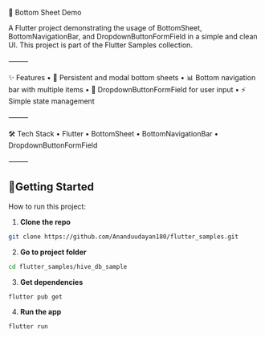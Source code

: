 📱 Bottom Sheet Demo

A Flutter project demonstrating the usage of BottomSheet, BottomNavigationBar, and DropdownButtonFormField in a simple and clean UI.
This project is part of the Flutter Samples collection.

⸻

✨ Features
 • 📌 Persistent and modal bottom sheets
 • 📊 Bottom navigation bar with multiple items
 • 🔽 DropdownButtonFormField for user input
 • ⚡️ Simple state management

⸻

🛠 Tech Stack
 • Flutter
 • BottomSheet
 • BottomNavigationBar
 • DropdownButtonFormField

 ⸻
 
 ## 🚀Getting Started

How to run this project:

1. **Clone the repo**
```bash
git clone https://github.com/Ananduudayan180/flutter_samples.git
```

2. **Go to project folder**
```bash
cd flutter_samples/hive_db_sample
```

3. **Get dependencies**
```bash
flutter pub get
```

4. **Run the app**
```bash
flutter run
```
